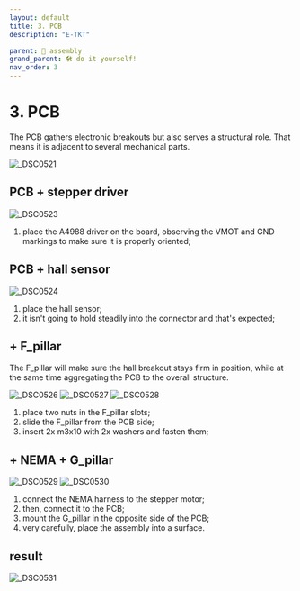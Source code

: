 ```yaml
---
layout: default
title: 3. PCB
description: "E-TKT"

parent: 🧩 assembly
grand_parent: 🛠️ do it yourself!
nav_order: 3
---
```


# **3. PCB**

The PCB gathers electronic breakouts but also serves a structural role. That means it is adjacent to several mechanical parts.

![_DSC0521](https://user-images.githubusercontent.com/15098003/196185055-6aed9912-7867-4cb3-ad2a-606238e2e0b2.jpg)


## PCB + stepper driver

![_DSC0523](https://user-images.githubusercontent.com/15098003/196185063-d4743c1a-6601-4dee-b9cb-1c615c004d64.jpg)

1. place the A4988 driver on the board, observing the VMOT and GND markings to make sure it is properly oriented;


## PCB + hall sensor

![_DSC0524](https://user-images.githubusercontent.com/15098003/196185066-e851fced-6f3d-49ee-a590-d0e9f9021fb2.jpg)

1. place the hall sensor;
2. it isn't going to hold steadily into the connector and that's expected;


## + F_pillar

The F_pillar will make sure the hall breakout stays firm in position, while at the same time aggregating the PCB to the overall structure.

![_DSC0526](https://user-images.githubusercontent.com/15098003/196185071-9695baa2-cf7e-4b30-bfaf-a50adc66be98.jpg)
![_DSC0527](https://user-images.githubusercontent.com/15098003/196185074-07df3b2c-d6f2-4aa8-93cc-a92dcb627808.jpg)
![_DSC0528](https://user-images.githubusercontent.com/15098003/196185077-85608d7c-a306-4a65-9f56-b2954b41db14.jpg)

1. place two nuts in the F_pillar slots;
2. slide the F_pillar from the PCB side;
3. insert 2x m3x10 with 2x washers and fasten them;


## + NEMA + G_pillar

![_DSC0529](https://user-images.githubusercontent.com/15098003/196185078-da34ba9f-25fb-432a-bd08-ab944df2b724.jpg)
![_DSC0530](https://user-images.githubusercontent.com/15098003/196185079-d90e178b-6254-4bdf-a4ab-82528acc1d2d.jpg)

1. connect the NEMA harness to the stepper motor;
2. then, connect it to the PCB;
3. mount the G_pillar in the opposite side of the PCB;
4. very carefully, place the assembly into a surface. 

## result

![_DSC0531](https://user-images.githubusercontent.com/15098003/196185081-8438a51b-72e9-4ce3-abf4-d3c47e4f4289.jpg)
